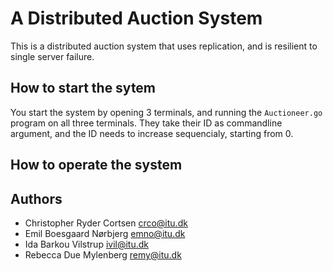 # A Distributed Auction System

This is a distributed auction system that uses replication, and is resilient to single server failure.

## How to start the sytem

You start the system by opening 3 terminals, and running the `Auctioneer.go` program on all three terminals.
They take their ID as commandline argument, and the ID needs to increase sequencialy, starting from 0.

## How to operate the system

## Authors

* Christopher Ryder Cortsen crco@itu.dk
* Emil Boesgaard Nørbjerg emno@itu.dk
* Ida Barkou Vilstrup ivil@itu.dk
* Rebecca Due Mylenberg remy@itu.dk
